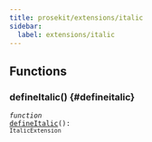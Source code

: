 ```yaml
---
title: prosekit/extensions/italic
sidebar:
  label: extensions/italic
---
```


## Functions

### defineItalic() {#defineitalic}

<dl>

<dt>

<code data-typedoc-code><i>function</i> <a id="defineitalic" href="#defineitalic">defineItalic</a>(): `ItalicExtension`</code>

</dt>

<dd>

</dd>

</dl>

